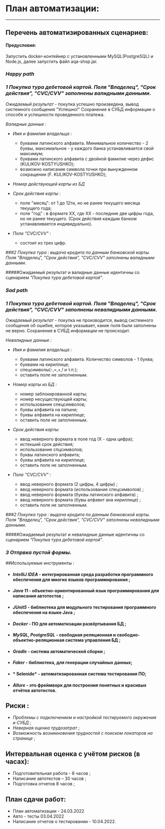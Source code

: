    # План автоматизации:
____________________________________________________________________________________________

## Перечень автоматизированных сценариев:

#### Предусловия:
Запустить docker-контейнер с установленными MySQL(PostgreSQL) и Node.js, далее запустить файл aqa-shop.jar.


### *Happy path* 

### *1 Покупка тура  дебетовой картой. Поля "Владелец", "Срок действия", "CVC/CVV" заполнены валидными данными*.
*Ожидаемый результат* - покупка успешно произведена, вывод системного сообщения "Успешно!" Сохранение в СУБД информации о способе и успешности проведенного платежа.

*Валидные данные* :
* *Имя и фамилия владельца :*

  - буквами латинского алфавита. Минимальное количество - 2 буквы, максимальное - у каждого банка устанавливается свой максимум;
  - буквами латинского алфавита с двойной фамилие через дефис (KULIKOV-KOSTYUSHKO);
  - возможно написание символа точки при вынужденном сокращении (F. KULIKOV-KOSTYUSHKO);

  
* *Номер действующей карты из БД*


* *Срок действия карты :*

   - поле "месяц": от 1 до 12ти, но не ранее текущего месяца текущего года;
   - поле "год" : в формате XX, где XX - последние две цифры года, но не ранее текущего. (Срок действия каждым банком устанавливается индивидуально).
 


* *Поле "CVC/CVV" :*
   
   - состоит из трех цифр.
 
   
###*2 Покупка тура : выдача кредита по данным банковской карты. Поля "Владелец", "Срок действия", "CVC/CVV" заполнены валидными данными*. 

#####Ожидаемый результат и валидные данные идентичны со сценарием *"Покупка тура дебетовой картой"*. 


### *Sad path*

### *1 Покупка тура  дебетовой картой. Поля "Владелец", "Срок действия", "CVC/CVV" заполнены невалидными данными*.

*Ожидаемый результат* - покупка не производится, вывод системного сообщения об ошибке, которое указывает, какие поля были заполнены не верно. Сохранение в СУБД информации не происходит.

*Невалидные данные :*
* *Имя и фамилия владельца :*

  - буквами латинского алфавита. Количество символов - 1 буква;
  - буквами на кириллице;
  - спецсимволы(-,=,+,! и т.п.);
  - оставить поле не заполненным.

  
* *Номер карты из БД :*

  - номер заблокированной карты;
  - номер несуществующей карты;
  - использование спецсимволов;
  - буквы алфавита на латыни;
  - буквы алфавита на кириллице;
  - оставить поле не заполненным.


* *Срок действия карты:*

  - ввод неверного формата в поле год (Х - одна цифра);
  - истекший срок действия;
  - использование спцсимволов;
  - буквы латинского алфавита;
  - буквы алфавита на кириллице;
  - оставить поле не заполненным.


* *Поле "CVC/CVV" :*

  - ввод неверного формата (2 цифры, 4 цифры) ;
  - ввод неверного формата (использование спецсимволов) ;
  - ввод неверного формата (буквы латинского алфавита) ;
  - ввод неверного формата (бувы алфавит ана кириллице) ;
  - оставить поле не заполненным.

###*2 Покупка тура : выдача кредита по данным банковской карты. Поля "Владелец", "Срок действия", "CVC/CVV" заполнены невалидными данными*.

#####Ожидаемый результат и невалидные данные идентичны со сценарием *"Покупка тура дебетовой картой"*.



### *3 Отпрвка пустой формы*.




##Используемые инструменты :
* #### *IntelliJ IDEA* - интегрированная среда разработки программного обеспечения для многих языков программирования ;
* #### *Java 11* - объектно-ориентированный язык программирования для написания автотестов ;
* #### *JUnit5* - библиотека для модульного тестирования программного обеспечения на языке Java ;
* #### *Docker* - ПО для автоматизации развёртывания БД ;
* #### *MySQL, PostgreSQL* - свободная реляционная и свободно-объектно-реляционная система управления БД ;
* #### *Gradle* - система автоматической сборки ;
* #### *Faker* - библиотека, для генерации  случайных данных;
* #### * Selenide* - автоматизированная система тестирования ПО;
* #### *Allure* - это фреймворк для построения понятных и красивых отчётов автотестов.



## Риски :

* *Проблемы с подключением и настройкой тестируемого окружения и СУБД* ;
* *Неверная оценка трудозатрат* ;
* *Возможность возникновения трудностей с поиском локаторов на странице* ;


## Интервальная оценка с учётом рисков (в часах):

* Подготовительная работа - 8 часов ;
* Написание автотестов – 30 часов ;
* Подготовка отчетов 8 часов ;


## План сдачи работ:

* План автоматизации - 24.03.2022
* Авто - тесты 03.04.2022
* Написание отчетов о тестировании - 10.04.2022.








